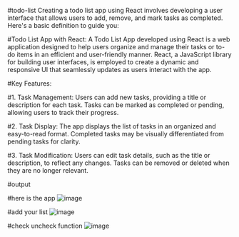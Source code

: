 #todo-list
Creating a todo list app using React involves developing a user interface that allows users to add, remove, and mark tasks as completed. Here's a basic definition to guide you:

#Todo List App with React:
A Todo List App developed using React is a web application designed to help users organize and manage their tasks or to-do items in an efficient and user-friendly manner. React, a JavaScript library for building user interfaces, is employed to create a dynamic and responsive UI that seamlessly updates as users interact with the app.

#Key Features:

#1. Task Management:
Users can add new tasks, providing a title or description for each task.
Tasks can be marked as completed or pending, allowing users to track their progress.

#2. Task Display:
The app displays the list of tasks in an organized and easy-to-read format.
Completed tasks may be visually differentiated from pending tasks for clarity.

#3. Task Modification:
Users can edit task details, such as the title or description, to reflect any changes.
Tasks can be removed or deleted when they are no longer relevant.

#output

#here is the app
![image](https://github.com/Rkrishu/Todo-list-with-react/assets/89185861/99bc7bc1-429b-4346-be78-12d0f40d1a16)

#add your list
![image](https://github.com/Rkrishu/Todo-list-with-react/assets/89185861/60e39264-d9c1-42c1-97f5-5d6bfe5dfc79)

#check uncheck function
![image](https://github.com/Rkrishu/Todo-list-with-react/assets/89185861/a4cd198b-28ba-429f-9f0b-7d69ab386e7d)


